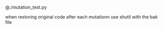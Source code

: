 @./mutation_test.py

when restoring original code after each mutationn use shutil with the bak file
